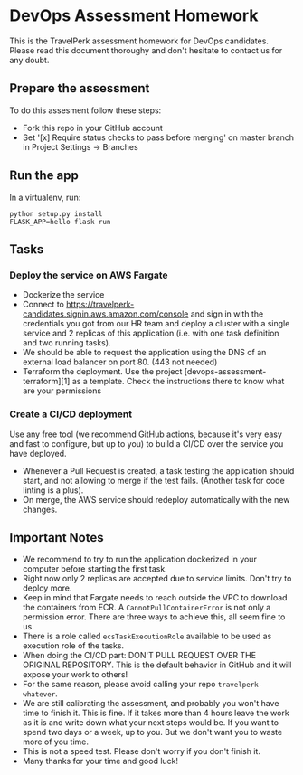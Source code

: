 # DevOps Assessment Homework

This is the TravelPerk assessment homework for DevOps candidates. Please read
this document thoroughy and don't hesitate to contact us for any doubt.

## Prepare the assessment

To do this assesment follow these steps:

  * Fork this repo in your GitHub account
  * Set '[x] Require status checks to pass before merging' on master branch in Project Settings -> Branches

## Run the app

In a virtualenv, run:

    python setup.py install
    FLASK_APP=hello flask run

## Tasks

### Deploy the service on AWS Fargate

   * Dockerize the service
   * Connect to https://travelperk-candidates.signin.aws.amazon.com/console
     and sign in with the credentials you got from our HR team and deploy a
     cluster with a single service and 2 replicas of this application (i.e. 
     with one task definition and two running tasks).
   * We should be able to request the application using the DNS of an
     external load balancer on port 80. (443 not needed)
   * Terraform the deployment. Use the project [devops-assessment-terraform][1]
     as a template.  Check the instructions there to know what are your
     permissions

### Create a CI/CD deployment

Use any free tool (we recommend GitHub actions, because it's very easy and fast
to configure, but up to you) to build a CI/CD over the service you have deployed.

  * Whenever a Pull Request is created, a task testing the application should 
    start, and not allowing to merge if the test fails. (Another task for code 
    linting is a plus).
  * On merge, the AWS service should redeploy automatically with the new changes.

## Important Notes

  * We recommend to try to run the application dockerized in your computer
    before starting the first task.
  * Right now only 2 replicas are accepted due to service limits. Don't try to
    deploy more.
  * Keep in mind that Fargate needs to reach outside the VPC to download the
    containers from ECR. A `CannotPullContainerError` is not only a permission
    error. There are three ways to achieve this, all seem fine to us.
  * There is a role called `ecsTaskExecutionRole` available to be used as
    execution role of the tasks.
  * When doing the CI/CD part: DON'T PULL REQUEST OVER THE ORIGINAL REPOSITORY.
    This is the default behavior in GitHub and it will expose your work to others!
  * For the same reason, please avoid calling your repo `travelperk-whatever`.
  * We are still calibrating the assessment, and probably you won't have time
    to finish it. This is fine. If it takes more than 4 hours leave the work as
    it is and write down what your next steps would be. If you want to spend
    two days or a week, up to you. But we don't want you to waste more of you
    time.
  * This is not a speed test. Please don't worry if you don't finish it.
  * Many thanks for your time and good luck!
